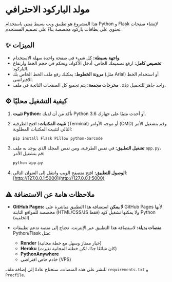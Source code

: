 # مولد الباركود الاحترافي

هذا المشروع هو تطبيق ويب بسيط مبني باستخدام Python و Flask لإنشاء صفحات تحتوي على بطاقات باركود مخصصة بناءً على تصميم المستخدم.

## ✨ الميزات

-   **واجهة بسيطة:** كل شيء في صفحة واحدة سهلة الاستخدام.
-   **تخصيص كامل:** ارفع تصميمك الخاص، أدخل الأكواد، وتحكم في حجم الخط وارتفاع الباركود.
-   **مرونة الخطوط:** يمكنك رفع ملف الخط الخاص بك (مثل Arial) أو استخدام الخط الافتراضي.
-   **مخرجات مجمعة:** يتم تجميع كل الصفحات الناتجة في ملف `.zip` واحد جاهز للتحميل.

## ⚙️ كيفية التشغيل محليًا

1.  **تثبيت Python:** تأكد من أن لديك Python 3.6 أو أحدث مثبتًا على جهازك.

2.  **تثبيت المكتبات:** افتح الطرفية (Terminal) أو موجه الأوامر (CMD) وقم بتشغيل الأمر التالي لتثبيت المكتبات المطلوبة:
    ```bash
    pip install Flask Pillow python-barcode
    ```

3.  **تشغيل التطبيق:** في نفس الطرفية، ومن نفس المجلد الذي يوجد به ملف `app.py`، قم بتشغيل الأمر:
    ```bash
    python app.py
    ```

4.  **الوصول للتطبيق:** افتح متصفح الويب وانتقل إلى العنوان التالي:
    [http://127.0.0.1:5000](http://127.0.0.1:5000)

## ⚠️ ملاحظات هامة عن الاستضافة

-   **GitHub Pages:** **لا يمكن** استضافة هذا التطبيق مباشرة على GitHub Pages لأنها مخصصة للمواقع الثابتة (HTML/CSS/JS فقط) ولا يمكنها تشغيل كود Python (الخلفية).

-   **منصات بديلة:** لاستضافة هذا التطبيق عبر الإنترنت، تحتاج إلى منصة تدعم تطبيقات Python/Flask مثل:
    -   **Render** (خيار ممتاز وسهل مع خطة مجانية)
    -   **Heroku** (كان شائعًا جدًا، لكن خطته المجانية تغيرت)
    -   **PythonAnywhere**
    -   خادم خاص افتراضي (VPS)

للنشر على هذه المنصات، ستحتاج عادةً إلى إضافة ملف `requirements.txt` و `Procfile`.
